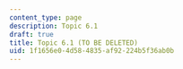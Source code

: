 ```yaml
---
content_type: page
description: Topic 6.1
draft: true
title: Topic 6.1 (TO BE DELETED)
uid: 1f1656e0-4d58-4835-af92-224b5f36ab0b
---
```

